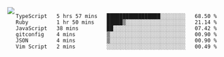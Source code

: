 

<a href="https://github.com/anuraghazra/github-readme-stats">
  <img align="left" src="https://github-readme-stats.vercel.app/api?username=kfly8&count_private=true&show_icons=true&theme=calm" />
</a>


<!--START_SECTION:waka-->

```text
TypeScript   5 hrs 57 mins   █████████████████░░░░░░░░   68.50 %
Ruby         1 hr 50 mins    █████▒░░░░░░░░░░░░░░░░░░░   21.14 %
JavaScript   38 mins         ██░░░░░░░░░░░░░░░░░░░░░░░   07.42 %
gitconfig    4 mins          ▒░░░░░░░░░░░░░░░░░░░░░░░░   00.90 %
JSON         4 mins          ▒░░░░░░░░░░░░░░░░░░░░░░░░   00.90 %
Vim Script   2 mins          ░░░░░░░░░░░░░░░░░░░░░░░░░   00.49 %
```

<!--END_SECTION:waka-->
